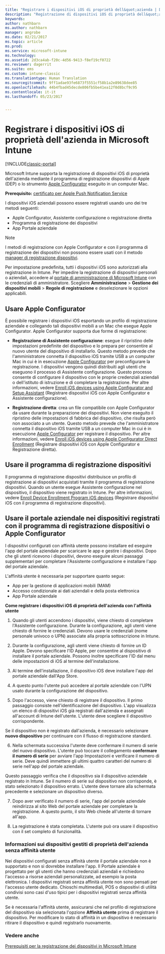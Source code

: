 ```yaml
---
title: "Registrare i dispositivi iOS di proprietà dell&quot;azienda | Documentazione Microsoft"
description: "Registrazione di dispositivi iOS di proprietà dell&quot;azienda usando il programma di registrazione dispositivi di Apple o Apple Configurator"
keywords: 
author: nathbarn
ms.author: nathbarn
manager: angrobe
ms.date: 02/21/2017
ms.topic: article
ms.prod: 
ms.service: microsoft-intune
ms.technology: 
ms.assetid: 2d3ca4ab-f20c-4d56-9413-f8ef19cf0722
ms.reviewer: dagerrit
ms.suite: ems
ms.custom: intune-classic
ms.translationtype: Human Translation
ms.sourcegitcommit: 9ff1adae93fe6873f5551cf58b1a2e89638dee85
ms.openlocfilehash: 44b4fbad45decde806fb5be41ea12f0d8bcf9c95
ms.contentlocale: it-it
ms.lasthandoff: 05/23/2017


---
```


# <a name="enroll-corporate-owned-ios-devices-in-microsoft-intune"></a>Registrare i dispositivi iOS di proprietà dell'azienda in Microsoft Intune

[!INCLUDE[classic-portal](../includes/classic-portal.md)]

Microsoft Intune supporta la registrazione di dispositivi iOS di proprietà dell'azienda mediante il programma di registrazione dispositivi di Apple (DEP) o lo strumento [Apple Configurator](https://go.microsoft.com/fwlink/?LinkId=518017) eseguito in un computer Mac.

**Prerequisito:** [certificato per Apple Push Notification Service](set-up-ios-and-mac-management-with-microsoft-intune.md)

I dispositivi iOS aziendali possono essere registrati usando uno dei tre metodi seguenti:

- Apple Configurator, Assistente configurazione o registrazione diretta
- Programma di registrazione dei dispositivi
- App Portale aziendale

>[!NOTE]
>I metodi di registrazione con Apple Configurator e con il programma di registrazione dei dispositivi non possono essere usati con il metodo [manager di registrazione dispositivi](enroll-corporate-owned-devices-with-the-device-enrollment-manager-in-microsoft-intune.md).

Per impostazione predefinita, tutti i dispositivi iOS sono autorizzati alla registrazione in Intune. Per impedire la registrazione di dispositivi personali o aziendali, accedere al [portale di amministrazione di Microsoft Intune](https://manage.microsoft.com) con le credenziali di amministratore. Scegliere **Amministrazione** > **Gestione dei dispositivi mobili** > **Regole di registrazione** e deselezionare le opzioni applicabili.

## <a name="use-apple-configurator"></a>Usare Apple Configurator

È possibile registrare i dispositivi iOS esportando un profilo di registrazione aziendale e collegando tali dispositivi mobili a un Mac che esegue Apple Configurator. Apple Configurator supporta due forme di registrazione:

- **Registrazione di Assistente configurazione**: esegue il ripristino delle impostazioni predefinite del dispositivo e lo prepara per consentire al nuovo utente del dispositivo di installarlo. Questo metodo prevede che l'amministratore connetta il dispositivo iOS tramite USB a un computer Mac in cui è in esecuzione [Apple Configurator](https://go.microsoft.com/fwlink/?LinkId=518017) per preconfigurare la registrazione. I dispositivi vengono quindi distribuiti agli utenti che eseguono il processo di Assistente configurazione. Questo processo consente di configurare il dispositivo con le proprie credenziali aziendali o dell'istituto di istruzione e di completare la registrazione. Per altre informazioni, vedere [Enroll iOS devices using Apple Configurator and Setup Assistant](ios-setup-assistant-enrollment-in-microsoft-intune.md) (Registrare dispositivi iOS con Apple Configurator e Assistente configurazione).

- **Registrazione diretta**: crea un file compatibile con Apple Configurator da usare durante la preparazione dei dispositivi. Non viene eseguito il ripristino delle impostazioni di fabbrica del dispositivo, che risulta però non associato a un utente. Questo metodo prevede che l'amministratore connetta il dispositivo iOS tramite USB a un computer Mac in cui è in esecuzione [Apple Configurator](https://go.microsoft.com/fwlink/?LinkId=518017) per registrare il dispositivo. Per altre informazioni, vedere [Enroll iOS devices using Apple Configurator Direct Enrollment](ios-direct-enrollment-in-microsoft-intune.md) (Registrare dispositivi iOS con Apple Configurator e Registrazione diretta).

## <a name="use-the-device-enrollment-program-dep"></a>Usare il programma di registrazione dispositivi
Il programma di registrazione dispositivi distribuisce un profilo di registrazione ai dispositivi acquistati tramite il programma di registrazione dispositivi. Quando un utente esegue Assistente configurazione nel dispositivo, il dispositivo viene registrato in Intune. Per altre informazioni, vedere [Enroll Device Enrollment Program iOS devices](ios-device-enrollment-program-in-microsoft-intune.md) (Registrare dispositivi iOS con il programma di registrazione dispositivi).

## <a name="use-the-company-portal-on-dep-enrolled-or-apple-configurator-enrolled-devices"></a>Usare il portale aziendale nei dispositivi registrati con il programma di registrazione dispositivi o Apple Configurator

I dispositivi configurati con affinità utente possono installare ed eseguire l'app del portale aziendale per scaricare le app e gestire i dispositivi. Dopo che gli utenti ricevono i dispositivi, devono eseguire alcuni passaggi supplementari per completare l'Assistente configurazione e installare l'app del portale aziendale.

L'affinità utente è necessaria per supportare quanto segue:
  - App per la gestione di applicazioni mobili (MAM)
  -    Accesso condizionale ai dati aziendali e della posta elettronica
  -    App Portale aziendale

**Come registrare i dispositivi iOS di proprietà dell'azienda con l'affinità utente**
1. Quando gli utenti accendono i dispositivi, viene chiesto di completare l'Assistente configurazione. Durante la configurazione, agli utenti viene chiesto di fornire le credenziali. Devono usare le credenziali (nome personale univoco o UPN) associate alla propria sottoscrizione in Intune.

2. Durante la configurazione, agli utenti viene chiesto di fornire un ID Apple. Devono specificare l'ID Apple, per consentire al dispositivo di installare il portale aziendale. Possono inoltre specificare l'ID dal menu delle impostazioni di iOS al termine dell'installazione.

3. Al termine dell'installazione, il dispositivo iOS deve installare l'app del portale aziendale dall'App Store.

4. A questo punto l'utente può accedere al portale aziendale con l'UPN usato durante la configurazione del dispositivo.

5. Dopo l'accesso, viene chiesto di registrare il dispositivo. Il primo passaggio consiste nell'identificazione del dispositivo. L'app visualizza un elenco di dispositivi iOS già registrati dall'azienda e assegnati all'account di Intune dell'utente. L'utente deve scegliere il dispositivo corrispondente.

  Se il dispositivo non è registrato dall'azienda, è necessario selezionare **nuovo dispositivo** per continuare con il flusso di registrazione standard.

6. Nella schermata successiva l'utente deve confermare il numero di serie del nuovo dispositivo. L'utente può toccare il collegamento **confermare il numero di serie** per avviare l'app Impostazioni e verificare il numero di serie. Deve quindi immettere gli ultimi quattro caratteri del numero di serie nell'app del portale aziendale.

  Questo passaggio verifica che il dispositivo sia il dispositivo aziendale registrato in Intune. Se il numero di serie sul dispositivo non corrisponde, è stato selezionato il dispositivo errato. L'utente deve tornare alla schermata precedente e selezionare un dispositivo diverso.

7. Dopo aver verificato il numero di serie, l'app del portale aziendale reindirizza al sito Web del portale aziendale per completare la registrazione. A questo punto, il sito Web chiede all'utente di tornare all'app.

8. La registrazione è stata completata. L'utente può ora usare il dispositivo con il set completo di funzionalità.

### <a name="about-corporate-owned-managed-devices-with-no-user-affinity"></a>Informazioni sui dispositivi gestiti di proprietà dell'azienda senza affinità utente

Nei dispositivi configurati senza affinità utente il portale aziendale non è supportato e non si dovrebbe installare l'app. Il Portale aziendale è progettato per gli utenti che hanno credenziali aziendali e richiedono l'accesso a risorse aziendali personalizzate, ad esempio la posta elettronica. I dispositivi registrati senza affinità utente non sono pensati per l'accesso utente dedicato. Chioschi multimediali, POS o dispositivi di utilità condivisi sono casi d'uso tipici per i dispositivi registrati senza affinità utente.

Se è necessaria l'affinità utente, assicurarsi che nel profilo di registrazione del dispositivo sia selezionata l'opzione **Affinità utente** prima di registrare il dispositivo. Per modificare lo stato di affinità in un dispositivo è necessario ritirare il dispositivo e quindi registrarlo nuovamente.



### <a name="see-also"></a>Vedere anche
[Prerequisiti per la registrazione dei dispositivi in Microsoft Intune](prerequisites-for-enrollment.md)

